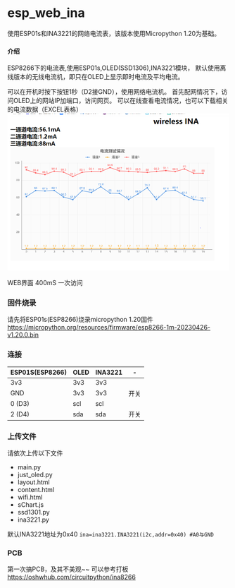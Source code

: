 # esp_web_ina
使用ESP01s和INA3221的网络电流表，该版本使用Micropython 1.20为基础。

#### 介绍
ESP8266下的电流表,使用ESP01s,OLED(SSD1306),INA3221模块，
默认使用离线版本的无线电流机，即只在OLED上显示即时电流及平均电流。

可以在开机时按下按钮1秒（D2接GND），使用网络电流机。
首先配网情况下，访问OLED上的网站IP加端口，访问网页。
可以在线查看电流情况，也可以下载相关的电流数据（EXCEL表格）
![网络电流表](axpng.png)

WEB界面 400mS 一次访问 

### 固件烧录
请先将ESP01s(ESP8266)烧录micropython 1.20固件
https://micropython.org/resources/firmware/esp8266-1m-20230426-v1.20.0.bin

### 连接
|ESP01S(ESP8266)|OLED|INA3221|-|
|-|-|-|-|
|3v3|3v3|3v3||
|GND|3v3|3v3|开关|
|0 (D3)|scl|scl||
|2 (D4)|sda|sda|开关|


### 上传文件

请依次上传以下文件
* main.py 
* just_oled.py 
* layout.html
* content.html
* wifi.html
* sChart.js
* ssd1301.py
* ina3221.py

默认INA3221地址为0x40
`ina=ina3221.INA3221(i2c,addr=0x40) #A0与GND`

### PCB
第一次搞PCB，及其不美观~~
可以参考打板
https://oshwhub.com/circuitpython/ina8266

